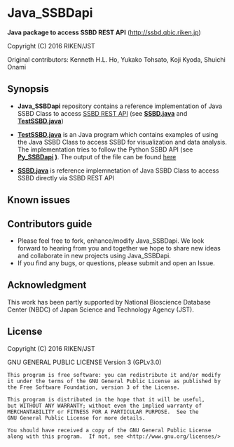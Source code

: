 # Java_SSBDapi
**Java package to access SSBD REST API** (http://ssbd.qbic.riken.jp) 

Copyright (C) 2016 RIKEN/JST

Original contributors: Kenneth H.L. Ho, Yukako Tohsato, Koji Kyoda, Shuichi Onami

## Synopsis

* **Java_SSBDapi** repository contains a reference implementation of Java SSBD Class to access [SSBD REST API](http://ssbd.qbic.riken.jp/restfulapi/) (see  **[SSBD.java](src/jp/riken/qbic/SSBD.java)** and **[TestSSBD.java](src/TestSSBD.java)**)

* **[TestSSBD.java](src/TestSSBD.java)** is an Java program which contains examples of using the Java SSBD Class to access SSBD for visualization and data analysis. The implementation tries to follow the Python SSBD API (see **[Py_SSBDapi](https:/github.com/openssbd/Py_SSBDapi) )**. The output of the file can be found [here](Output.txt)

* **[SSBD.java](src/jp/riken/qbic/SSBD.java)** is reference implemnetation of Java SSBD Class to access SSBD directly via SSBD REST API

## Known issues


## Contributors guide
* Please feel free to fork, enhance/modify Java_SSBDapi. We look forward to hearing from you and together we hope to share new ideas and collaborate in new projects using Java_SSBDapi.
* If you find any bugs, or questions, please submit and open an Issue. 

## Acknowledgment
This work has been partly supported by National Bioscience Database Center (NBDC) of Japan Science and Technology Agency (JST).

## License

Copyright (C) 2016  RIKEN/JST

GNU GENERAL PUBLIC LICENSE  Version 3 (GPLv3.0)

    This program is free software: you can redistribute it and/or modify
    it under the terms of the GNU General Public License as published by
    the Free Software Foundation, version 3 of the License.

    This program is distributed in the hope that it will be useful,
    but WITHOUT ANY WARRANTY; without even the implied warranty of
    MERCHANTABILITY or FITNESS FOR A PARTICULAR PURPOSE.  See the
    GNU General Public License for more details.

    You should have received a copy of the GNU General Public License
    along with this program.  If not, see <http://www.gnu.org/licenses/>

